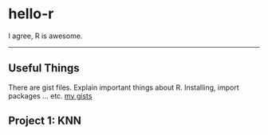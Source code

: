 # hello-r
I agree, R is awesome.

-----------

Useful Things
---------
There are gist files. Explain important things about R. Installing, import packages ... etc. [my gists][1]


Project 1: KNN
--------------


[1]: https://gist.github.com/stalayhan/a8895b80533fbfc42ae0#file-sources-list

